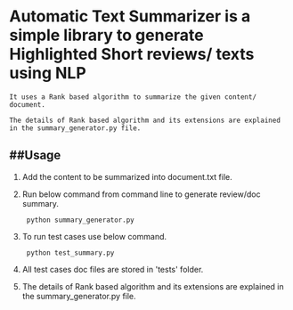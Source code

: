 

# Automatic Text Summarizer is a simple library to generate Highlighted Short reviews/ texts using NLP
  
    It uses a Rank based algorithm to summarize the given content/ document.
    
    The details of Rank based algorithm and its extensions are explained in the summary_generator.py file.

##Usage
----------------
 1. Add the content to be summarized into document.txt file.
 
 2. Run below command from command line to generate review/doc summary.
 
 		 python summary_generator.py

 3. To run test cases use below command.

 		 python test_summary.py

 4. All test cases doc files are stored in 'tests' folder.

 5. The details of Rank based algorithm and its extensions are explained in the summary_generator.py file.

